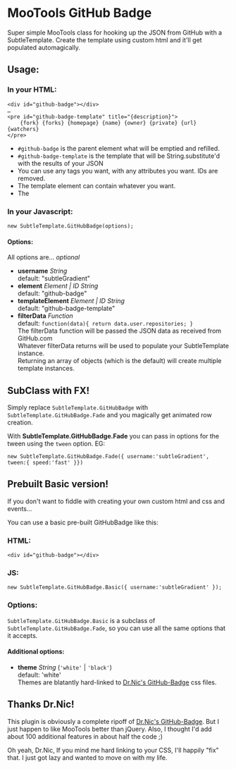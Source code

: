 MooTools GitHub Badge
=====================

Super simple MooTools class for hooking up the JSON from GitHub with a SubtleTemplate. Create the template using custom html and it'll get populated automagically.

## Usage:

### In your HTML:

	<div id="github-badge"></div>
	…
	<pre id="github-badge-template" title="{description}">
		{fork} {forks} {homepage} {name} {owner} {private} {url} {watchers}
	</pre>

* `#github-badge` is the parent element what will be emptied and refilled.
* `#github-badge-template` is the template that will be String.substitute'd with the results of your JSON
* You can use any tags you want, with any attributes you want. IDs are removed.
* The template element can contain whatever you want.
* The 


### In your Javascript:

	new SubtleTemplate.GitHubBadge(options);

#### Options:
All options are… *optional*

* **username** *String*  
	default: "subtleGradient"
* **element** *Element | ID String*  
	default: "github-badge"
* **templateElement** *Element | ID String*  
	default: "github-badge-template"
* **filterData** *Function*  
	default: `function(data){ return data.user.repositories; }`  
	The filterData function will be passed the JSON data as received from GitHub.com  
	Whatever filterData returns will be used to populate your SubtleTemplate instance.  
	Returning an array of objects (which is the default) will create multiple template instances.


SubClass with FX!
-----------------

Simply replace `SubtleTemplate.GitHubBadge` with `SubtleTemplate.GitHubBadge.Fade` and you magically get animated row creation.

With **SubtleTemplate.GitHubBadge.Fade** you can pass in options for the tween using the `tween` option. EG:

	new SubtleTemplate.GitHubBadge.Fade({ username:'subtleGradient', tween:{ speed:'fast' }})

Prebuilt Basic version!
-----------------------
If you don't want to fiddle with creating your own custom html and css and events...

You can use a basic pre-built GitHubBadge like this:

### HTML:
	
	<div id="github-badge"></div>

### JS:

	new SubtleTemplate.GitHubBadge.Basic({ username:'subtleGradient' });

### Options:

`SubtleTemplate.GitHubBadge.Basic` is a subclass of `SubtleTemplate.GitHubBadge.Fade`, so you can use all the same options that it accepts.

#### Additional options:

* **theme** *String* (`'white'` | `'black'`)  
	default: 'white'  
	Themes are blatantly hard-linked to [Dr.Nic's GitHub-Badge](http://drnicwilliams.com/2008/05/03/github-badge-for-your-blog/ "Dr Nic&#8217;s GitHub Badge for your Blog with 100% guarantee of more coolness") css files.


Thanks Dr.Nic!
--------------
This plugin is obviously a complete ripoff of [Dr.Nic's GitHub-Badge](http://drnicwilliams.com/2008/05/03/github-badge-for-your-blog/ "Dr Nic&#8217;s GitHub Badge for your Blog with 100% guarantee of more coolness"). But I just happen to like MooTools better than jQuery. Also, I thought I'd add about 100 additional features in about half the code ;)

Oh yeah, Dr.Nic, If you mind me hard linking to your CSS, I'll happily "fix" that. I just got lazy and wanted to move on with my life.
